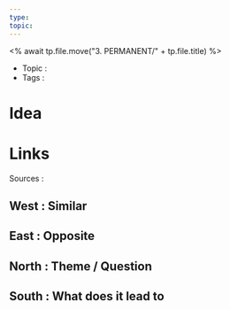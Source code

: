 ```yaml
---
type: 
topic:
---
```

<% await tp.file.move("3. PERMANENT/" + tp.file.title) %>
- Topic : 
- Tags : 

# Idea





# Links

Sources :

## West : Similar

## East : Opposite

## North : Theme / Question

## South : What does it lead to

